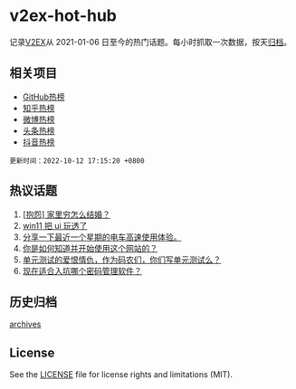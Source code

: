 # v2ex-hot-hub

 记录[V2EX](https://www.v2ex.com/)从 2021-01-06 日至今的热门话题。每小时抓取一次数据，按天[归档](archives)。
 
 ## 相关项目

- [GitHub热榜](https://github.com/lonnyzhang423/github-hot-hub)
- [知乎热榜](https://github.com/lonnyzhang423/zhihu-hot-hub)
- [微博热榜](https://github.com/lonnyzhang423/weibo-hot-hub)
- [头条热榜](https://github.com/lonnyzhang423/toutiao-hot-hub)
- [抖音热榜](https://github.com/lonnyzhang423/douyin-hot-hub)


 `更新时间：2022-10-12 17:15:20 +0800`

## 热议话题

1. [[抱怨] 家里穷怎么结婚？](https://www.v2ex.com/t/886397)
1. [win11 把 ui 玩透了](https://www.v2ex.com/t/886216)
1. [分享一下最近一个星期的电车高速使用体验。](https://www.v2ex.com/t/886284)
1. [你是如何知道并开始使用这个网站的？](https://www.v2ex.com/t/886237)
1. [单元测试的爱恨情仇，作为码农们，你们写单元测试么？](https://www.v2ex.com/t/886162)
1. [现在适合入坑哪个密码管理软件？](https://www.v2ex.com/t/886306)

## 历史归档

[archives](archives)

## License

See the [LICENSE](LICENSE) file for license rights and limitations (MIT).
